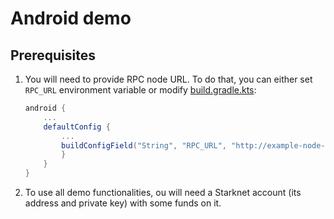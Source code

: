# Android demo

## Prerequisites
1. You will need to provide RPC node URL.
To do that, you can either set `RPC_URL` environment variable or modify [build.gradle.kts](build.gradle.kts):
    ```gradle
    android {
        ...
        defaultConfig {
            ...
            buildConfigField("String", "RPC_URL", "http://example-node-url.com/rpc")
            }
        }
    }
    ```
2.  To use all demo functionalities, ou will need a Starknet account (its address and private key) with some funds on it.
